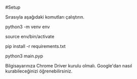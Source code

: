 
#Setup

Sırasıyla aşağıdaki komutları çalıştırın.

python3 -m venv env

source env/bin/activate

pip install -r requirements.txt

python3 main.pyp

Bilgisayarınıza Chrome Driver kurulu olmalı. Google'dan nasıl kurabileceğinizi öğrenebilirsiniz.
